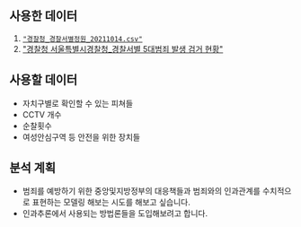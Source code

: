 ## 사용한 데이터

1. [`"경찰청_경찰서별정원_20211014.csv"`](https://www.data.go.kr/data/15092089/fileData.do?recommendDataYn=Y#layer_data_infomation)
2. ["경찰청 서울특별시경찰청_경찰서별 5대범죄 발생 검거 현황"](https://www.data.go.kr/data/15054738/fileData.do)

## 사용할 데이터

* 자치구별로 확인할 수 있는 피쳐들
* CCTV 개수
* 순찰횟수
* 여성안심구역 등 안전을 위한 장치들

## 분석 계획

* 범죄를 예방하기 위한 중앙및지방정부의 대응책들과 범죄와의 인과관계를 수치적으로 표현하는 모델링 해보는 시도를 해보고 싶습니다.
* 인과추론에서 사용되는 방법론들을 도입해보려고 합니다.
